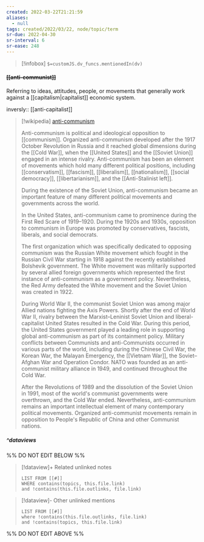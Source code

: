 ```yaml
---
created: 2022-03-22T21:21:59 
aliases:
  - null
tags: created/2022/03/22, node/topic/term
sr-due: 2022-04-30
sr-interval: 6
sr-ease: 248
---
```

> [!infobox]
`$=customJS.dv_funcs.mentionedIn(dv)`

#### <s class="topic-title">[[anti-communist]]</s>

Referring to ideas, attitudes, people, or movements that generally work against a [[capitalism|capitalist]] economic system. 

inversly:: [[anti-capitalist]]

> [!wikipedia] [anti-communism](https://en.wikipedia.org/wiki/Anti-communism)
> 
> Anti-communism is political and ideological opposition to [[communism]]. Organized anti-communism developed after the 1917 October Revolution in Russia and it reached global dimensions during the [[Cold War]], when the [[United States]] and the [[Soviet Union]] engaged in an intense rivalry. Anti-communism has been an element of movements which hold many different political positions, including [[conservatism]], [[fascism]], [[liberalism]], [[nationalism]], [[social democracy]], [[libertarianism]], and the [[Anti-Stalinist left]]. 
> 
> During the existence of the Soviet Union, anti-communism became an important feature of many different political movements and governments across the world.
>
> In the United States, anti-communism came to prominence during the First Red Scare of 1919–1920. During the 1920s and 1930s, opposition to communism in Europe was promoted by conservatives, fascists, liberals, and social democrats.
> 
> The first organization which was specifically dedicated to opposing communism was the Russian White movement which fought in the Russian Civil War starting in 1918 against the recently established Bolshevik government. The White movement was militarily supported by several allied foreign governments which represented the first instance of anti-communism as a government policy. Nevertheless, the Red Army defeated the White movement and the Soviet Union was created in 1922. 
>
> During World War II, the communist Soviet Union was among major Allied nations fighting the Axis Powers. Shortly after the end of World War II, rivalry between the Marxist–Leninist Soviet Union and liberal-capitalist United States resulted in the Cold War. During this period, the United States government played a leading role in supporting global anti-communism as part of its containment policy. Military conflicts between Communists and anti-Communists occurred in various parts of the world, including during the Chinese Civil War, the Korean War, the Malayan Emergency, the [[Vietnam War]], the Soviet–Afghan War and Operation Condor. NATO was founded as an anti-communist military alliance in 1949, and continued throughout the Cold War.
> 
> After the Revolutions of 1989 and the dissolution of the Soviet Union in 1991, most of the world's communist governments were overthrown, and the Cold War ended. Nevertheless, anti-communism remains an important intellectual element of many contemporary political movements. Organized anti-communist movements remain in opposition to People's Republic of China and other Communist nations.
>

##### ^dataviews

%% DO NOT EDIT BELOW %%
> [!dataview]+ Related unlinked notes
> ```dataview
> LIST FROM [[#]]
> WHERE contains(topics, this.file.link)
> and !contains(this.file.outlinks, file.link)
> ```
 
> [!dataview]- Other unlinked mentions
> ```dataview
> LIST FROM [[#]]
> where !contains(this.file.outlinks, file.link)
> and !contains(topics, this.file.link)
> ```

%% DO NOT EDIT ABOVE %%

